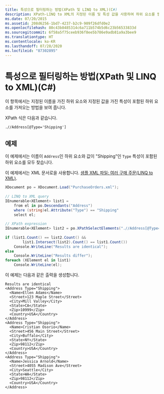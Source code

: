 ```yaml
---
title: 특성으로 필터링하는 방법(XPath 및 LINQ to XML)(C#)
description: XPath-LINQ to XML의 지정된 이름 및 특성 값을 사용하여 하위 요소를 필터링하는 방법을 알아봅니다.
ms.date: 07/20/2015
ms.assetid: 208d6256-1bd7-4237-b2c9-909f26dfd0e2
ms.openlocfilehash: 80c43b8485314c6a711b574b5d6c23b56533833d
ms.sourcegitcommit: 6f58a5f75ceeb936f8ee5b786e9adb81a9a3bee9
ms.translationtype: HT
ms.contentlocale: ko-KR
ms.lasthandoff: 07/28/2020
ms.locfileid: "87302895"
---
```

# <a name="how-to-filter-on-an-attribute-xpath-linq-to-xml-c"></a>특성으로 필터링하는 방법(XPath 및 LINQ to XML)(C#)
이 항목에서는 지정된 이름을 가진 하위 요소와 지정된 값을 가진 특성이 포함된 하위 요소를 가져오는 방법을 보여 줍니다.  
  
 XPath 식은 다음과 같습니다.  
  
 `.//Address[@Type='Shipping']`  
  
## <a name="example"></a>예제  
 이 예제에서는 이름이 `Address`인 하위 요소와 값이 "Shipping"인 `Type` 특성이 포함된 하위 요소를 모두 찾습니다.  
  
 이 예제에서는 XML 문서로을 사용합니다. [샘플 XML 파일: 여러 구매 주문(LINQ to XML)](./sample-xml-file-multiple-purchase-orders-linq-to-xml.md).  
  
```csharp  
XDocument po = XDocument.Load("PurchaseOrders.xml");  
  
// LINQ to XML query  
IEnumerable<XElement> list1 =  
    from el in po.Descendants("Address")  
    where (string)el.Attribute("Type") == "Shipping"  
    select el;  
  
// XPath expression  
IEnumerable<XElement> list2 = po.XPathSelectElements(".//Address[@Type='Shipping']");  
  
if (list1.Count() == list2.Count() &&  
        list1.Intersect(list2).Count() == list1.Count())  
    Console.WriteLine("Results are identical");  
else  
    Console.WriteLine("Results differ");  
foreach (XElement el in list1)  
    Console.WriteLine(el);  
```  
  
 이 예제는 다음과 같은 출력을 생성합니다.  
  
```output  
Results are identical  
<Address Type="Shipping">  
  <Name>Ellen Adams</Name>  
  <Street>123 Maple Street</Street>  
  <City>Mill Valley</City>  
  <State>CA</State>  
  <Zip>10999</Zip>  
  <Country>USA</Country>  
</Address>  
<Address Type="Shipping">  
  <Name>Cristian Osorio</Name>  
  <Street>456 Main Street</Street>  
  <City>Buffalo</City>  
  <State>NY</State>  
  <Zip>98112</Zip>  
  <Country>USA</Country>  
</Address>  
<Address Type="Shipping">  
  <Name>Jessica Arnold</Name>  
  <Street>4055 Madison Ave</Street>  
  <City>Seattle</City>  
  <State>WA</State>  
  <Zip>98112</Zip>  
  <Country>USA</Country>  
</Address>  
```  
